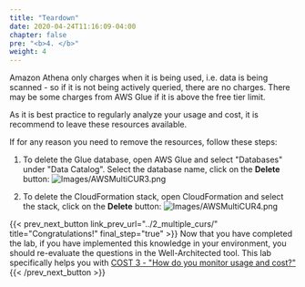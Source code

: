 ```yaml
---
title: "Teardown"
date: 2020-04-24T11:16:09-04:00
chapter: false
pre: "<b>4. </b>"
weight: 4
---
```


Amazon Athena only charges when it is being used, i.e. data is being scanned - so if it is not being actively queried, there are no charges. There may be some charges from AWS Glue if it is above the free tier limit.

As it is best practice to regularly analyze your usage and cost, it is recommend to leave these resources available.

If for any reason you need to remove the resources, follow these steps:

1. To delete the Glue database, open AWS Glue and select "Databases" under "Data Catalog". Select the database name, click on the **Delete** button:
![Images/AWSMultiCUR3.png](/Cost/200_Automated_CUR_Updates_and_Ingestion/Images/AWSMultiCUR3.png?classes=lab_picture_small)

2. To delete the CloudFormation stack, open CloudFormation and select the stack, click on the **Delete** button:
![Images/AWSMultiCUR4.png](/Cost/200_Automated_CUR_Updates_and_Ingestion/Images/AWSMultiCUR4.png?classes=lab_picture_small)

{{< prev_next_button link_prev_url="../2_multiple_curs/"  title="Congratulations!" final_step="true" >}}
Now that you have completed the lab, if you have implemented this knowledge in your environment,
you should re-evaluate the questions in the Well-Architected tool. This lab specifically helps you with
[COST 3 - "How do you monitor usage and cost?"](https://docs.aws.amazon.com/wellarchitected/latest/framework/a-expenditure-and-usage-awareness.html)
{{< /prev_next_button >}}

